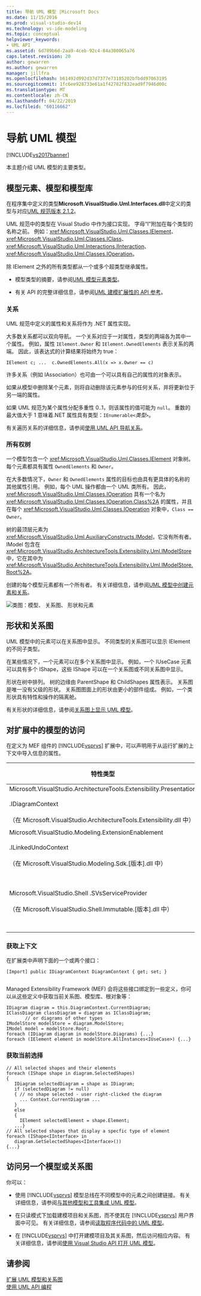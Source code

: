 ```yaml
---
title: 导航 UML 模型 |Microsoft Docs
ms.date: 11/15/2016
ms.prod: visual-studio-dev14
ms.technology: vs-ide-modeling
ms.topic: conceptual
helpviewer_keywords:
- UML API
ms.assetid: 6d789b6d-2aa9-4ceb-92c4-84a300065a76
caps.latest.revision: 20
author: gewarren
ms.author: gewarren
manager: jillfra
ms.openlocfilehash: b61492d992d37d7377e73185202bfbdd97063195
ms.sourcegitcommit: 1fc6ee928733e61a1f42782f832ead9f7946d00c
ms.translationtype: MT
ms.contentlocale: zh-CN
ms.lasthandoff: 04/22/2019
ms.locfileid: "60116662"
---
```

# <a name="navigate-the-uml-model"></a>导航 UML 模型
[!INCLUDE[vs2017banner](../includes/vs2017banner.md)]

本主题介绍 UML 模型的主要类型。  
  
## <a name="the-model-elements-model-and-model-store"></a>模型元素、模型和模型库  
 在程序集中定义的类型**Microsoft.VisualStudio.Uml.Interfaces.dll**中定义的类型与对应[UML 规范版本 2.1.2](http://www.omg.org/spec/UML/2.1.2/Superstructure/PDF/)。  
  
 UML 规范中的类型在 Visual Studio 中作为接口实现。 字母“I”附加在每个类型的名称之前。 例如：<xref:Microsoft.VisualStudio.Uml.Classes.IElement>、<xref:Microsoft.VisualStudio.Uml.Classes.IClass>、<xref:Microsoft.VisualStudio.Uml.Interactions.IInteraction>、<xref:Microsoft.VisualStudio.Uml.Classes.IOperation>。  
  
 除 IElement 之外的所有类型都从一个或多个超类型继承属性。  
  
- 模型类型的摘要，请参阅[UML 模型元素类型](../modeling/uml-model-element-types.md)。  
  
- 有关 API 的完整详细信息，请参阅[UML 建模扩展性的 API 参考](../modeling/api-reference-for-uml-modeling-extensibility.md)。  
  
### <a name="relationships"></a>关系  
 UML 规范中定义的属性和关系将作为 .NET 属性实现。  
  
 大多数关系都可以双向导航。 一个关系对应于一对属性，类型的两端各为其中一个属性。 例如，属性 `IElement.Owner` 和 `IElement.OwnedElements` 表示关系的两端。 因此，该表达式的计算结果将始终为 true：  
  
 `IElement c; ...  c.OwnedElements.All(x => x.Owner == c)`  
  
 许多关系（例如 IAssociation）也可由一个可以具有自己的属性的对象表示。  
  
 如果从模型中删除某个元素，则将自动删除该元素参与的任何关系，并将更新位于另一端的属性。  
  
 如果 UML 规范为某个属性分配多重性 0..1，则该属性的值可能为 `null`。 重数的最大值大于 1 意味着.NET 属性具有类型：`IEnumerable<`*类型*`>`。  
  
 有关遍历关系的详细信息，请参阅[使用 UML API 导航关系](../modeling/navigate-relationships-with-the-uml-api.md)。  
  
### <a name="the-ownership-tree"></a>所有权树  
 一个模型包含一个 <xref:Microsoft.VisualStudio.Uml.Classes.IElement> 对象树。 每个元素都具有属性 `OwnedElements` 和 `Owner`。  
  
 在大多数情况下，`Owner` 和 `OwnedElements` 属性的目标也由具有更具体的名称的其他属性引用。 例如，每个 UML 操作都由一个 UML 类所有。 因此，<xref:Microsoft.VisualStudio.Uml.Classes.IOperation> 具有一个名为 <xref:Microsoft.VisualStudio.Uml.Classes.IOperation.Class%2A> 的属性，并且在每个 <xref:Microsoft.VisualStudio.Uml.Classes.IOperation> 对象中，`Class == Owner`。  
  
 树的最顶层元素为 <xref:Microsoft.VisualStudio.Uml.AuxiliaryConstructs.IModel>，它没有所有者。 IModel 包含在 <xref:Microsoft.VisualStudio.ArchitectureTools.Extensibility.Uml.IModelStore> 中，它在其中为 <xref:Microsoft.VisualStudio.ArchitectureTools.Extensibility.Uml.IModelStore.Root%2A>。  
  
 创建的每个模型元素都有一个所有者。 有关详细信息，请参阅[UML 模型中创建元素和关系](../modeling/create-elements-and-relationships-in-uml-models.md)。  
  
 ![类图：模型、 关系图、 形状和元素](../modeling/media/uml-mm1.png "UML_MM1")  
  
## <a name="shapes-and-diagrams"></a>形状和关系图  
 UML 模型中的元素可以在关系图中显示。 不同类型的关系图可以显示 IElement 的不同子类型。  
  
 在某些情况下，一个元素可以在多个关系图中显示。 例如，一个 IUseCase 元素可以具有多个 IShape，这些 IShape 可以在一个关系图或不同关系图中显示。  
  
 形状在树中排列。 树的边缘由 ParentShape 和 ChildShapes 属性表示。 关系图是唯一没有父级的形状。 关系图图面上的形状由更小的部件组成。 例如，一个类形状具有特性和操作的隔离舱。  
  
 有关形状的详细信息，请参阅[关系图上显示 UML 模型](../modeling/display-a-uml-model-on-diagrams.md)。  
  
## <a name="access-to-the-model-in-extensions"></a>对扩展中的模型的访问  
 在定义为 MEF 组件的 [!INCLUDE[vsprvs](../includes/vsprvs-md.md)] 扩展中，可以声明用于从运行扩展的上下文中导入信息的属性。  
  
|特性类型|由此可以访问的对象|详细信息|  
|--------------------|----------------------------------|----------------------|  
|Microsoft.VisualStudio.ArchitectureTools.Extensibility.Presentation<br /><br /> .IDiagramContext<br /><br /> （在 Microsoft.VisualStudio.ArchitectureTools.Extensibility.dll 中）|当前焦点关系图。|[在建模图上定义菜单命令](../modeling/define-a-menu-command-on-a-modeling-diagram.md)|  
|Microsoft.VisualStudio.Modeling.ExtensionEnablement<br /><br /> .ILinkedUndoContext<br /><br /> （在 Microsoft.VisualStudio.Modeling.Sdk.[版本].dll 中）|允许你将更改组合成事务。|[使用事务链接 UML 模型更新](../modeling/link-uml-model-updates-by-using-transactions.md)|  
|Microsoft.VisualStudio.Shell .SVsServiceProvider<br /><br /> （在 Microsoft.VisualStudio.Shell.Immutable.[版本].dll 中）|主机 [!INCLUDE[vsprvs](../includes/vsprvs-md.md)]。 可以从中访问文件、项目和其他方面。|[使用 Visual Studio API 打开 UML 模型](../modeling/open-a-uml-model-by-using-the-visual-studio-api.md)|  
  
### <a name="to-get-the-context"></a>获取上下文  
 在扩展类中声明下面的一个或两个接口：  
  
```  
[Import] public IDiagramContext DiagramContext { get; set; }  
  
```  
  
 Managed Extensibility Framework (MEF) 会将这些接口绑定到一些定义，你可以从这些定义中获取当前关系图、模型库、根对象等：  
  
```  
IDiagram diagram = this.DiagramContext.CurrentDiagram;  
IClassDiagram classDiagram = diagram as IClassDiagram;  
       // or diagrams of other types  
IModelStore modelStore = diagram.ModelStore;  
IModel model = modelStore.Root;  
foreach (IDiagram diagram in modelStore.Diagrams) {...}  
foreach (IElement element in modelStore.AllInstances<IUseCase>) {...}  
```  
  
### <a name="to-get-the-current-selection"></a>获取当前选择  
  
```  
// All selected shapes and their elements  
foreach (IShape shape in diagram.SelectedShapes)  
{    
   IDiagram selectedDiagram = shape as IDiagram;  
   if (selectedDiagram != null)  
   { // no shape selected - user right-clicked the diagram  
     ... Context.CurrentDiagram ...  
   }  
   else  
   {  
     IElement selectedElement = shape.Element;  
   ...}  
// All selected shapes that display a specfic type of element  
foreach (IShape<IInterface> in   
   diagram.GetSelectedShapes<IInterface>())   
{...}  
```  
  
## <a name="accessing-another-model-or-diagrams"></a>访问另一个模型或关系图  
 你可以：  
  
- 使用 [!INCLUDE[vsprvs](../includes/vsprvs-md.md)] 模型总线在不同模型中的元素之间创建链接。 有关详细信息，请参阅[与其他模型和工具集成 UML 模型](../modeling/integrate-uml-models-with-other-models-and-tools.md)。  
  
- 在只读模式下加载建模项目和关系图，而不使其在 [!INCLUDE[vsprvs](../includes/vsprvs-md.md)] 用户界面中可见。 有关详细信息，请参阅[读取程序代码中的 UML 模型](../modeling/read-a-uml-model-in-program-code.md)。  
  
- 在 [!INCLUDE[vsprvs](../includes/vsprvs-md.md)] 中打开建模项目及其关系图，然后访问相应内容。 有关详细信息，请参阅[使用 Visual Studio API 打开 UML 模型](../modeling/open-a-uml-model-by-using-the-visual-studio-api.md)。  
  
## <a name="see-also"></a>请参阅  
 [扩展 UML 模型和关系图](../modeling/extend-uml-models-and-diagrams.md)   
 [使用 UML API 编程](../modeling/programming-with-the-uml-api.md)
